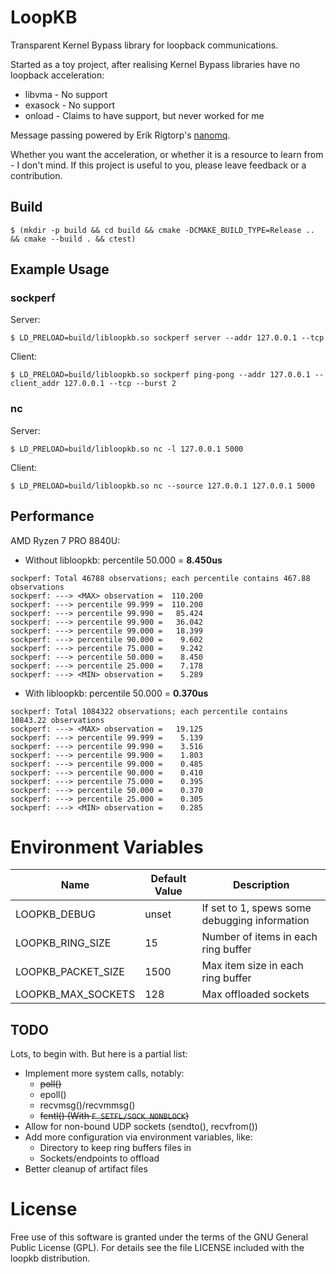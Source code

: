 # LoopKB
Transparent Kernel Bypass library for loopback communications.

Started as a toy project, after realising Kernel Bypass libraries have no loopback acceleration:
 * libvma - No support
 * exasock - No support
 * onload - Claims to have support, but never worked for me

Message passing powered by Erik Rigtorp's [nanomq](https://github.com/rigtorp/nanomq).

Whether you want the acceleration, or whether it is a resource to learn from - I don't mind. If this project is useful to you, please leave feedback
or a contribution.

## Build
```
$ (mkdir -p build && cd build && cmake -DCMAKE_BUILD_TYPE=Release ..  && cmake --build . && ctest)
```

## Example Usage

### sockperf
Server:
```
$ LD_PRELOAD=build/libloopkb.so sockperf server --addr 127.0.0.1 --tcp
```

Client:
```
$ LD_PRELOAD=build/libloopkb.so sockperf ping-pong --addr 127.0.0.1 --client_addr 127.0.0.1 --tcp --burst 2
```

### nc
Server:
```
$ LD_PRELOAD=build/libloopkb.so nc -l 127.0.0.1 5000
```

Client:
```
$ LD_PRELOAD=build/libloopkb.so nc --source 127.0.0.1 127.0.0.1 5000
```

## Performance
AMD Ryzen 7 PRO 8840U:
 * Without libloopkb: percentile 50.000 = **8.450us**
```
sockperf: Total 46788 observations; each percentile contains 467.88 observations
sockperf: ---> <MAX> observation =  110.200
sockperf: ---> percentile 99.999 =  110.200
sockperf: ---> percentile 99.990 =   85.424
sockperf: ---> percentile 99.900 =   36.042
sockperf: ---> percentile 99.000 =   18.399
sockperf: ---> percentile 90.000 =    9.602
sockperf: ---> percentile 75.000 =    9.242
sockperf: ---> percentile 50.000 =    8.450
sockperf: ---> percentile 25.000 =    7.178
sockperf: ---> <MIN> observation =    5.289
```
 * With libloopkb: percentile 50.000 = **0.370us**
```
sockperf: Total 1084322 observations; each percentile contains 10843.22 observations
sockperf: ---> <MAX> observation =   19.125
sockperf: ---> percentile 99.999 =    5.139
sockperf: ---> percentile 99.990 =    3.516
sockperf: ---> percentile 99.900 =    1.803
sockperf: ---> percentile 99.000 =    0.485
sockperf: ---> percentile 90.000 =    0.410
sockperf: ---> percentile 75.000 =    0.395
sockperf: ---> percentile 50.000 =    0.370
sockperf: ---> percentile 25.000 =    0.305
sockperf: ---> <MIN> observation =    0.285
```

# Environment Variables
| Name               | Default Value | Description                                   |
|--------------------|---------------|-----------------------------------------------|
| LOOPKB_DEBUG       | unset         | If set to 1, spews some debugging information |
| LOOPKB_RING_SIZE   | 15            | Number of items in each ring buffer           |
| LOOPKB_PACKET_SIZE | 1500          | Max item size in each ring buffer             |
| LOOPKB_MAX_SOCKETS | 128           | Max offloaded sockets                         |

## TODO
Lots, to begin with. But here is a partial list:
 * Implement more system calls, notably:
   * ~~poll()~~
   * epoll()
   * recvmsg()/recvmmsg()
   * ~~fcntl() (With `F_SETFL/SOCK_NONBLOCK`)~~
 * Allow for non-bound UDP sockets (sendto(), recvfrom())
 * Add more configuration via environment variables, like:
   * Directory to keep ring buffers files in
   * Sockets/endpoints to offload
 * Better cleanup of artifact files

# License
Free use of this software is granted under the terms of the GNU General Public License (GPL). For details see the file LICENSE included with the loopkb distribution.
